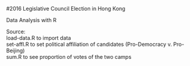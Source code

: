 #2016 Legislative Council Election in Hong Kong

Data Analysis with R  
  
Source:  
  load-data.R to import data  
  set-affl.R to set political affiliation of candidates (Pro-Democracy v. Pro-Beijing)  
  sum.R to see proportion of votes of the two camps
